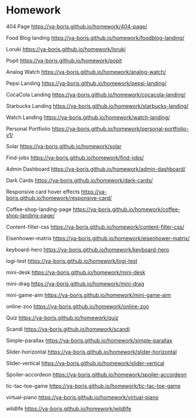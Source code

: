 # Homework

404 Page
https://ya-boris.github.io/homework/404-page/

Food Blog landing
https://ya-boris.github.io/homework/foodblog-landing/

Loruki
https://ya-boris.github.io/homework/loruki

Popit
https://ya-boris.github.io/homework/popit

Analog Watch
https://ya-boris.github.io/homework/analog-watch/

Pepsi Landing
https://ya-boris.github.io/homework/pepsi-landing/

CocaCola Landing
https://ya-boris.github.io/homework/cocacola-landing/

Starbucks Landing
https://ya-boris.github.io/homework/starbucks-landing/

Watch Landing
https://ya-boris.github.io/homework/watch-landing/

Personal Portfiolio
https://ya-boris.github.io/homework/personal-portfiolio-v1/

Solar
https://ya-boris.github.io/homework/solar

Find-jobs
https://ya-boris.github.io/homework/find-jobs/

Admin Dashboard
https://ya-boris.github.io/homework/admin-dashboard/

Dark Cards
https://ya-boris.github.io/homework/dark-cards/

Responsive card hover effects
https://ya-boris.github.io/homework/responsive-card/

Coffee-shop-landing-page
https://ya-boris.github.io/homework/coffee-shop-landing-page/

Content-filter-css
https://ya-boris.github.io/homework/content-filter-css/

Eisenhower-matrix
https://ya-boris.github.io/homework/eisenhower-matrix/

keyboard-hero
https://ya-boris.github.io/homework/keyboard-hero

logi-test
https://ya-boris.github.io/homework/logi-test

mini-desk
https://ya-boris.github.io/homework/mini-desk

mini-drag
https://ya-boris.github.io/homework/mini-drag

mini-game-aim
https://ya-boris.github.io/homework/mini-game-aim

online-zoo
https://ya-boris.github.io/homework/online-zoo

Quiz
https://ya-boris.github.io/homework/quiz

Scandi
https://ya-boris.github.io/homework/scandi

Simple-parallax
https://ya-boris.github.io/homework/simple-parallax

Slider-horizontal
https://ya-boris.github.io/homework/slider-horizontal

Slider-vertical
https://ya-boris.github.io/homework/slider-vertical

Spoiler-accordeon
https://ya-boris.github.io/homework/spoiler-accordeon

tic-tac-toe-game
https://ya-boris.github.io/homework/tic-tac-toe-game

virtual-piano
https://ya-boris.github.io/homework/virtual-piano

wildlife
https://ya-boris.github.io/homework/wildlife
